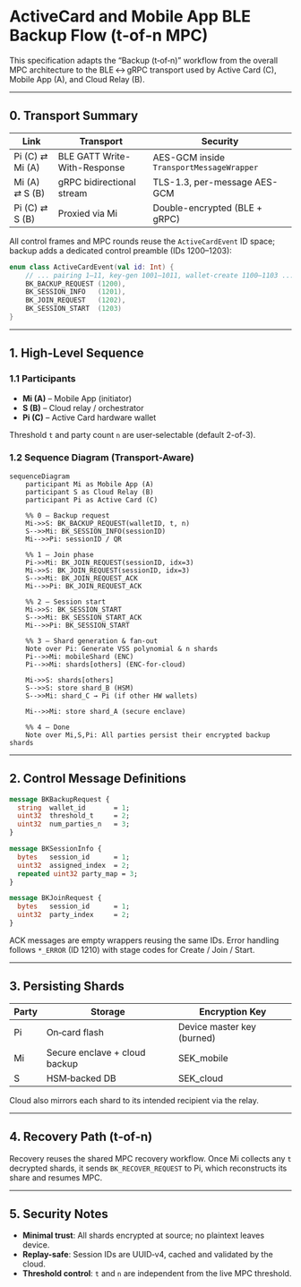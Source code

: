 
# ActiveCard and Mobile App BLE Backup Flow (t‑of‑n MPC)

This specification adapts the “Backup (t‑of‑n)” workflow from the overall MPC architecture to the BLE ↔ gRPC transport used by Active Card (C), Mobile App (A), and Cloud Relay (B).

---

## 0. Transport Summary

| Link          | Transport                  | Security                                 |
|---------------|-----------------------------|-------------------------------------------|
| Pi (C) ⇄ Mi (A) | BLE GATT Write-With-Response | AES-GCM inside `TransportMessageWrapper` |
| Mi (A) ⇄ S (B)  | gRPC bidirectional stream    | TLS-1.3, per-message AES-GCM              |
| Pi (C) ⇄ S (B)  | Proxied via Mi              | Double-encrypted (BLE + gRPC)            |

All control frames and MPC rounds reuse the `ActiveCardEvent` ID space; backup adds a dedicated control preamble (IDs 1200–1203):

```kotlin
enum class ActiveCardEvent(val id: Int) {
    // ... pairing 1–11, key‑gen 1001–1011, wallet‑create 1100–1103 ...
    BK_BACKUP_REQUEST (1200),
    BK_SESSION_INFO   (1201),
    BK_JOIN_REQUEST   (1202),
    BK_SESSION_START  (1203)
}
```

---

## 1. High‑Level Sequence

### 1.1 Participants

- **Mi (A)** – Mobile App (initiator)
- **S (B)** – Cloud relay / orchestrator
- **Pi (C)** – Active Card hardware wallet

Threshold `t` and party count `n` are user‑selectable (default 2-of-3).

### 1.2 Sequence Diagram (Transport-Aware)

```mermaid
sequenceDiagram
    participant Mi as Mobile App (A)
    participant S as Cloud Relay (B)
    participant Pi as Active Card (C)

    %% 0 – Backup request
    Mi->>S: BK_BACKUP_REQUEST(walletID, t, n)
    S-->>Mi: BK_SESSION_INFO(sessionID)
    Mi-->>Pi: sessionID / QR

    %% 1 – Join phase
    Pi->>Mi: BK_JOIN_REQUEST(sessionID, idx=3)
    Mi->>S: BK_JOIN_REQUEST(sessionID, idx=3)
    S-->>Mi: BK_JOIN_REQUEST_ACK
    Mi-->>Pi: BK_JOIN_REQUEST_ACK

    %% 2 – Session start
    Mi->>S: BK_SESSION_START
    S-->>Mi: BK_SESSION_START_ACK
    Mi-->>Pi: BK_SESSION_START

    %% 3 – Shard generation & fan-out
    Note over Pi: Generate VSS polynomial & n shards
    Pi-->>Mi: mobileShard (ENC)
    Pi-->>Mi: shards[others] (ENC-for-cloud)

    Mi->>S: shards[others]
    S-->>S: store shard_B (HSM)
    S-->>Mi: shard_C → Pi (if other HW wallets)

    Mi-->>Mi: store shard_A (secure enclave)

    %% 4 – Done
    Note over Mi,S,Pi: All parties persist their encrypted backup shards
```

---

## 2. Control Message Definitions

```proto
message BKBackupRequest {
  string  wallet_id       = 1;
  uint32  threshold_t     = 2;
  uint32  num_parties_n   = 3;
}

message BKSessionInfo {
  bytes   session_id      = 1;
  uint32  assigned_index  = 2;
  repeated uint32 party_map = 3;
}

message BKJoinRequest {
  bytes   session_id      = 1;
  uint32  party_index     = 2;
}
```

ACK messages are empty wrappers reusing the same IDs. Error handling follows `*_ERROR` (ID 1210) with stage codes for Create / Join / Start.

---

## 3. Persisting Shards

| Party | Storage                        | Encryption Key           |
|--------|---------------------------------|---------------------------|
| Pi     | On‑card flash                  | Device master key (burned) |
| Mi     | Secure enclave + cloud backup | SEK_mobile               |
| S      | HSM‑backed DB                  | SEK_cloud                |

Cloud also mirrors each shard to its intended recipient via the relay.

---

## 4. Recovery Path (t‑of‑n)

Recovery reuses the shared MPC recovery workflow. Once Mi collects any `t` decrypted shards, it sends `BK_RECOVER_REQUEST` to Pi, which reconstructs its share and resumes MPC.

---

## 5. Security Notes

- **Minimal trust**: All shards encrypted at source; no plaintext leaves device.
- **Replay-safe**: Session IDs are UUID‑v4, cached and validated by the cloud.
- **Threshold control**: `t` and `n` are independent from the live MPC threshold.
